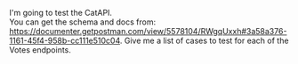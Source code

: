 I'm going to test the CatAPI.  
You can get the schema and docs from: 
https://documenter.getpostman.com/view/5578104/RWgqUxxh#3a58a376-1161-45f4-958b-cc111e510c04. 
Give me a list of cases to test for each of the Votes endpoints.